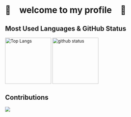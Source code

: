 # 👋　welcome to my profile　👋

## Most Used Languages & GitHub Status
<p align="left"> 
  <img alt="Top Langs" height="150" src="https://github-readme-stats.vercel.app/api/top-langs/?username=Keito777&layout=compact&show_icons=true&theme=maroongold" />
  <img alt="github status" height="150" src="https://github-readme-stats.vercel.app/api?username=Keito777&theme=outrun&show_icons=ture" />
</p>

## Contributions
![](http://github-profile-summary-cards.vercel.app/api/cards/profile-details?username=Keito777&theme=gruvbox)
